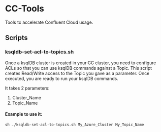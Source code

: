 # CC-Tools
Tools to accelerate Confluent Cloud usage.

## Scripts
### ksqldb-set-acl-to-topics.sh
Once a ksqlDB cluster is created in your CC cluster, you need to configure ACLs so that you can use ksqlDB commands against a Topic. This script creates Read/Write access to the Topic you gave as a parameter. Once executed, you are ready to run your ksqlDB commands.

It takes 2 parameters:
1. Cluster_Name
2. Topic_Name
#### Example to use it:
`sh ./ksqldb-set-acl-to-topics.sh My_Azure_Cluster My_Topic_Name`
